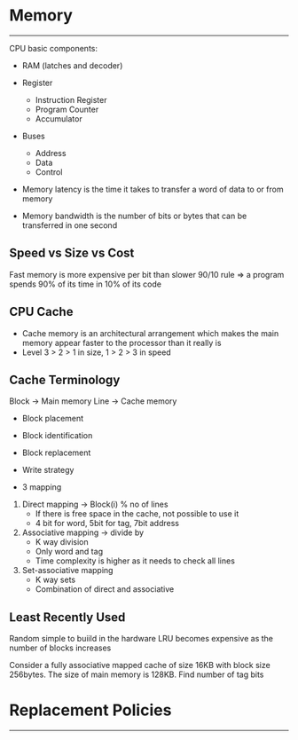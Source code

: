 # Memory
---
CPU basic components:
- RAM (latches and decoder)
- Register
	- Instruction Register
	- Program Counter
	- Accumulator
- Buses
	- Address
	- Data
	- Control

- Memory latency is the time it takes to transfer a word of data to or from memory
- Memory bandwidth is the number of bits or bytes that can be transferred in one second

## Speed vs Size vs Cost
Fast memory is more expensive per bit than slower
90/10 rule => a program spends 90% of its time in 10% of its code

## CPU Cache
- Cache memory is an architectural arrangement which makes the main memory appear faster to the processor than it really is
- Level 3 > 2 > 1 in size, 1 > 2 > 3 in speed

## Cache Terminology
Block -> Main memory
Line -> Cache memory

- Block placement
- Block identification
- Block replacement
- Write strategy

- 3 mapping
1. Direct mapping -> Block(i) % no of lines
	- If there is free space in the cache, not possible to use it
	- 4 bit for word, 5bit for tag, 7bit address
1. Associative mapping -> divide by 
	- K way division
	- Only word and tag
	- Time complexity is higher as it needs to check all lines
1. Set-associative mapping
	 - K way sets
	 - Combination of direct and associative

## Least Recently Used
Random simple to buiild in the hardware
LRU becomes expensive as the number of blocks increases

Consider a fully associative mapped cache of size 16KB with block size 256bytes. The size of main memory is 128KB. Find number of tag bits

# Replacement Policies
---
